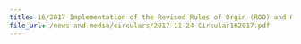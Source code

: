 ```yaml
---
title: 16/2017 Implementation of the Revised Rules of Orgin (ROO) and Origin Procedures under the Singapore-Austraila Free Trade Agreement (SAFTA)
file_url: /news-and-media/circulars/2017-11-24-Circular162017.pdf
---
```

